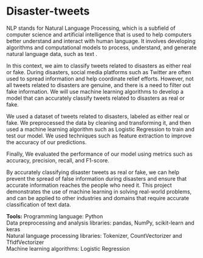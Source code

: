 # Disaster-tweets
NLP stands for Natural Language Processing, which is a subfield of computer science and artificial intelligence that is used to help computers better understand and interact with human language. It involves developing algorithms and computational models to process, understand, and generate natural language data, such as text .

In this context, we aim to classify tweets related to disasters as either real or fake. During disasters, social media platforms such as Twitter are often used to spread information and help coordinate relief efforts. However, not all tweets related to disasters are genuine, and there is a need to filter out fake information. We will use machine learning algorithms to develop a model that can accurately classify tweets related to disasters as real or fake.

We used a dataset of tweets related to disasters, labeled as either real or fake. We preprocessed the data by cleaning and transforming it, and then used a machine learning algorithm such as Logistic Regression to train and test our model. We used techniques such as feature extraction to improve the accuracy of our predictions.

Finally, We evaluated the performance of our model using metrics such as accuracy, precision, recall, and F1-score. 

By accurately classifying disaster tweets as real or fake, we can help prevent the spread of false information during disasters and ensure that accurate information reaches the people who need it. This project demonstrates the use of machine learning in solving real-world problems, and can be applied to other industries and domains that require accurate classification of text data.

**Tools:** Programming language: Python <br />
            Data preprocessing and analysis libraries: pandas, NumPy, scikit-learn and keras <br />
            Natural language processing libraries: Tokenizer, CountVectorizer and TfidfVectorizer <br />
            Machine learning algorithms: Logistic Regression
